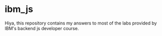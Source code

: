 # ibm_js

Hiya, this repository contains my answers to most of the labs provided by IBM's backend js developer course. 
